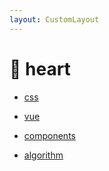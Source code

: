 ```yaml
---
layout: CustomLayout
---
```


# 🚀 heart

- [css](./css)

- [vue](./vue/)

- [components](./components/)

- [algorithm](./algorithm/)
